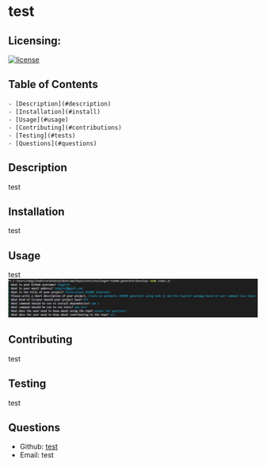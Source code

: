 # test

  ## Licensing:
  [![license](https://img.shields.io/badge/license-${MIT}-blue)](https://shields.io)

  ## Table of Contents
    - [Description](#description)
    - [Installation](#install)
    - [Usage](#usage)
    - [Contributing](#contributions)
    - [Testing](#tests)
    - [Questions](#questions)

  <a name="description"></a>
  ## Description
  test

  <a name="install"></a>
  ## Installation 
  test

  <a name="usage"></a>
  ## Usage 
  test
  ![Media-Queries-Image](./utils/usage-image.jpg)

  <a name="contributions"></a>
  ## Contributing
  test

  <a name="tests"></a>
  ## Testing
  test

  <a name="questions"></a>
  ## Questions 
  - Github: [test](https://github.com/test)
  - Email: test
